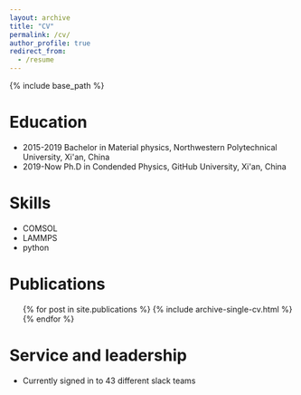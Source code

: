 ```yaml
---
layout: archive
title: "CV"
permalink: /cv/
author_profile: true
redirect_from:
  - /resume
---
```


{% include base_path %}

Education
======
* 2015-2019 Bachelor in Material physics, Northwestern Polytechnical University, Xi'an, China
* 2019-Now Ph.D in Condended Physics, GitHub University, Xi'an, China


Skills
======
* COMSOL
* LAMMPS
* python

Publications
======
  <ul>{% for post in site.publications %}
    {% include archive-single-cv.html %}
  {% endfor %}</ul>

  
Service and leadership
======
* Currently signed in to 43 different slack teams
